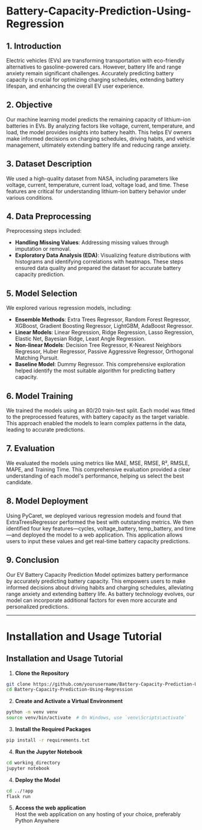 # Battery-Capacity-Prediction-Using-Regression

## 1. Introduction
Electric vehicles (EVs) are transforming transportation with eco-friendly alternatives to gasoline-powered cars. However, battery life and range anxiety remain significant challenges. Accurately predicting battery capacity is crucial for optimizing charging schedules, extending battery lifespan, and enhancing the overall EV user experience.

## 2. Objective
Our machine learning model predicts the remaining capacity of lithium-ion batteries in EVs. By analyzing factors like voltage, current, temperature, and load, the model provides insights into battery health. This helps EV owners make informed decisions on charging schedules, driving habits, and vehicle management, ultimately extending battery life and reducing range anxiety.

## 3. Dataset Description
We used a high-quality dataset from NASA, including parameters like voltage, current, temperature, current load, voltage load, and time. These features are critical for understanding lithium-ion battery behavior under various conditions.

## 4. Data Preprocessing
Preprocessing steps included:
- **Handling Missing Values**: Addressing missing values through imputation or removal.
- **Exploratory Data Analysis (EDA)**: Visualizing feature distributions with histograms and identifying correlations with heatmaps.
These steps ensured data quality and prepared the dataset for accurate battery capacity prediction.

## 5. Model Selection
We explored various regression models, including:
- **Ensemble Methods**: Extra Trees Regressor, Random Forest Regressor, XGBoost, Gradient Boosting Regressor, LightGBM, AdaBoost Regressor.
- **Linear Models**: Linear Regression, Ridge Regression, Lasso Regression, Elastic Net, Bayesian Ridge, Least Angle Regression.
- **Non-linear Models**: Decision Tree Regressor, K-Nearest Neighbors Regressor, Huber Regressor, Passive Aggressive Regressor, Orthogonal Matching Pursuit.
- **Baseline Model**: Dummy Regressor.
This comprehensive exploration helped identify the most suitable algorithm for predicting battery capacity.

## 6. Model Training
We trained the models using an 80/20 train-test split. Each model was fitted to the preprocessed features, with battery capacity as the target variable. This approach enabled the models to learn complex patterns in the data, leading to accurate predictions.

## 7. Evaluation
We evaluated the models using metrics like MAE, MSE, RMSE, R², RMSLE, MAPE, and Training Time. This comprehensive evaluation provided a clear understanding of each model's performance, helping us select the best candidate.

## 8. Model Deployment
Using PyCaret, we deployed various regression models and found that ExtraTreesRegressor performed the best with outstanding metrics. We then identified four key features—cycles, voltage_battery, temp_battery, and time—and deployed the model to a web application. This application allows users to input these values and get real-time battery capacity predictions.

## 9. Conclusion
Our EV Battery Capacity Prediction Model optimizes battery performance by accurately predicting battery capacity. This empowers users to make informed decisions about driving habits and charging schedules, alleviating range anxiety and extending battery life. As battery technology evolves, our model can incorporate additional factors for even more accurate and personalized predictions.

---

# Installation and Usage Tutorial

## Installation and Usage Tutorial

1. **Clone the Repository**
```bash
git clone https://github.com/yourusername/Battery-Capacity-Prediction-Using-Regression.git
cd Battery-Capacity-Prediction-Using-Regression
```
2. **Create and Activate a Virtual Environment**
```bash
python -m venv venv
source venv/bin/activate  # On Windows, use `venv\Scripts\activate`
```

3. **Install the Required Packages**
```bash
pip install -r requirements.txt
```

4. **Run the Jupyter Notebook**
```bash
cd working_directory
jupyter notebook
```

4. **Deploy the Model**
```bash
cd ../!app
flask run
```
5. **Access the web application**\
Host the web application on any hosting of your choice, preferably Python Anywhere
